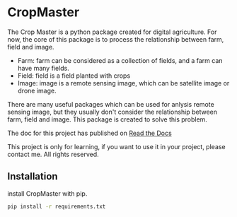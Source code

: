 # CropMaster

The Crop Master is a python package created for digital agriculture. For now, the core of
this package is to process the relationship between farm, field and image.  

- Farm: farm can be considered as a collection of fields, and a farm can have many fields.
- Field: field is a field planted with crops
- Image: image is a remote sensing image, which can be satellite image or drone image.

There are many useful packages which can be used for anlysis remote sensing image, but they 
usually don't consider the relationship between farm, field and image. This package is created
to solve this problem.

The doc for this project has published on [Read the Docs](https://cropmaster.readthedocs.io/en/latest/)

This project is only for learning, if you want to use it in your project, please contact me. All rights reserved.

## Installation

install CropMaster with pip.

```bash
pip install -r requirements.txt
```

